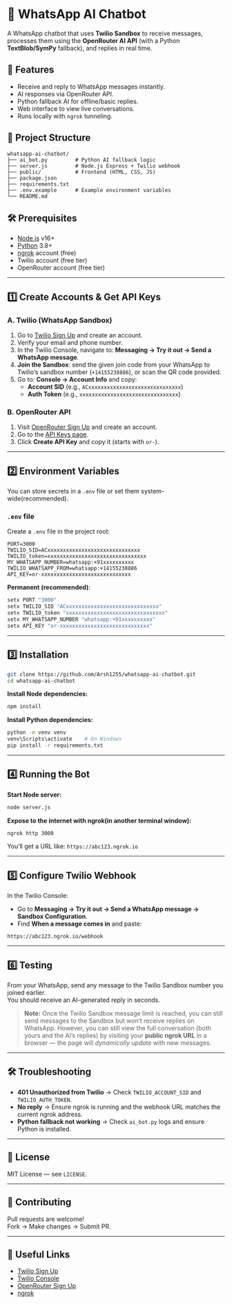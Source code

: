 # 📱 WhatsApp AI Chatbot

A WhatsApp chatbot that uses **Twilio Sandbox** to receive messages, processes them using the **OpenRouter AI API** (with a Python **TextBlob/SymPy** fallback), and replies in real time.

## 🚀 Features
- Receive and reply to WhatsApp messages instantly.
- AI responses via OpenRouter API.
- Python fallback AI for offline/basic replies.
- Web interface to view live conversations.
- Runs locally with `ngrok` tunneling.

## 📂 Project Structure
```
whatsapp-ai-chatbot/
├── ai_bot.py         # Python AI fallback logic
├── server.js         # Node.js Express + Twilio webhook
├── public/           # Frontend (HTML, CSS, JS)
├── package.json
├── requirements.txt
├── .env.example      # Example environment variables
└── README.md
```

## 🛠 Prerequisites
- [Node.js](https://nodejs.org/) v16+
- [Python](https://www.python.org/) 3.8+
- [ngrok](https://ngrok.com/) account (free)
- Twilio account (free tier)
- OpenRouter account (free tier)

---

## 1️⃣ Create Accounts & Get API Keys

### A. Twilio (WhatsApp Sandbox)
1. Go to [Twilio Sign Up](https://www.twilio.com/try-twilio) and create an account.
2. Verify your email and phone number.
3. In the Twilio Console, navigate to: **Messaging → Try it out → Send a WhatsApp message**.
4. **Join the Sandbox**: send the given join code from your WhatsApp to Twilio’s sandbox number (`+14155238886`), or scan the QR code provided.
5. Go to: **Console → Account Info** and copy:
   - **Account SID** (e.g., `ACxxxxxxxxxxxxxxxxxxxxxxxxxxxxxx`)
   - **Auth Token** (e.g., `xxxxxxxxxxxxxxxxxxxxxxxxxxxxxxxx`)

### B. OpenRouter API
1. Visit [OpenRouter Sign Up](https://openrouter.ai/signup) and create an account.
2. Go to the [API Keys page](https://openrouter.ai/keys).
3. Click **Create API Key** and copy it (starts with `or-`).

---

## 2️⃣ Environment Variables

You can store secrets in a `.env` file or set them system-wide(recommended).

### `.env` file 
Create a `.env` file in the project root:
```env
PORT=3000
TWILIO_SID=ACxxxxxxxxxxxxxxxxxxxxxxxxxxxxxx
TWILIO_token=xxxxxxxxxxxxxxxxxxxxxxxxxxxxxxxx
MY_WHATSAPP_NUMBER=whatsapp:+91xxxxxxxxxx
TWILIO_WHATSAPP_FROM=whatsapp:+14155238886
API_KEY=or-xxxxxxxxxxxxxxxxxxxxxxxxxxxxx
```

**Permanent (recommended)**:
```cmd
setx PORT "3000"
setx TWILIO_SID "ACxxxxxxxxxxxxxxxxxxxxxxxxxxxxxx"
setx TWILIO_token "xxxxxxxxxxxxxxxxxxxxxxxxxxxxxxxx"
setx MY_WHATSAPP_NUMBER "whatsapp:+91xxxxxxxxxx"
setx API_KEY "or-xxxxxxxxxxxxxxxxxxxxxxxxxxxxx"
```

---

## 3️⃣ Installation
```bash
git clone https://github.com/Arsh1255/whatsapp-ai-chatbot.git
cd whatsapp-ai-chatbot
```

**Install Node dependencies:**
```bash
npm install
```

**Install Python dependencies:**
```bash
python -m venv venv
venv\Scripts\activate    # On Windows
pip install -r requirements.txt
```

---

## 4️⃣ Running the Bot
**Start Node server:**
```bash
node server.js
```

**Expose to the internet with ngrok(in another terminal window):**
```bash
ngrok http 3000
```
You’ll get a URL like: `https://abc123.ngrok.io`

---

## 5️⃣ Configure Twilio Webhook
In the Twilio Console:
- Go to **Messaging → Try it out → Send a WhatsApp message → Sandbox Configuration**.
- Find **When a message comes in** and paste:
```
https://abc123.ngrok.io/webhook
```

---

## 6️⃣ Testing
From your WhatsApp, send any message to the Twilio Sandbox number you joined earlier.  
You should receive an AI-generated reply in seconds.

> **Note:** Once the Twilio Sandbox message limit is reached, you can still send messages to the Sandbox but won’t receive replies on WhatsApp. However, you can still view the full conversation (both yours and the AI’s replies) by visiting your **public ngrok URL** in a browser — the page will *dynamically update* with new messages.

---

## 🛠 Troubleshooting
- **401 Unauthorized from Twilio** → Check `TWILIO_ACCOUNT_SID` and `TWILIO_AUTH_TOKEN`.
- **No reply** → Ensure ngrok is running and the webhook URL matches the current ngrok address.
- **Python fallback not working** → Check `ai_bot.py` logs and ensure Python is installed.

---

## 📜 License
MIT License — see `LICENSE`.

---

## 🤝 Contributing
Pull requests are welcome!  
Fork → Make changes → Submit PR.

---

## 📌 Useful Links
- [Twilio Sign Up](https://www.twilio.com/try-twilio)  
- [Twilio Console](https://www.twilio.com/console)  
- [OpenRouter Sign Up](https://openrouter.ai/signup)  
- [ngrok](https://ngrok.com/)  
